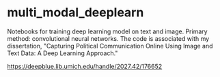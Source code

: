 # multi_modal_deeplearn
Notebooks for training deep learning model on text and image. Primary method: convolutional neural networks. The code is associated with my dissertation, "Capturing Political Communication Online Using Image and Text Data: A Deep Learning Approach."

https://deepblue.lib.umich.edu/handle/2027.42/176652
